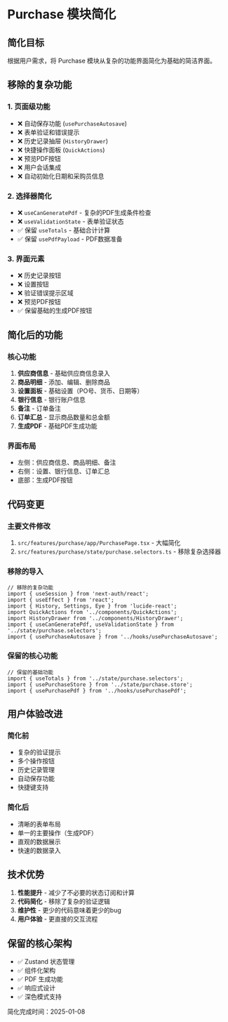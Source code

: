# Purchase 模块简化

## 简化目标

根据用户需求，将 Purchase 模块从复杂的功能界面简化为基础的简洁界面。

## 移除的复杂功能

### 1. 页面级功能
- ❌ 自动保存功能 (`usePurchaseAutosave`)
- ❌ 表单验证和错误提示
- ❌ 历史记录抽屉 (`HistoryDrawer`)
- ❌ 快捷操作面板 (`QuickActions`)
- ❌ 预览PDF按钮
- ❌ 用户会话集成
- ❌ 自动初始化日期和采购员信息

### 2. 选择器简化
- ❌ `useCanGeneratePdf` - 复杂的PDF生成条件检查
- ❌ `useValidationState` - 表单验证状态
- ✅ 保留 `useTotals` - 基础合计计算
- ✅ 保留 `usePdfPayload` - PDF数据准备

### 3. 界面元素
- ❌ 历史记录按钮
- ❌ 设置按钮
- ❌ 验证错误提示区域
- ❌ 预览PDF按钮
- ✅ 保留基础的生成PDF按钮

## 简化后的功能

### 核心功能
1. **供应商信息** - 基础供应商信息录入
2. **商品明细** - 添加、编辑、删除商品
3. **设置面板** - 基础设置（PO号、货币、日期等）
4. **银行信息** - 银行账户信息
5. **备注** - 订单备注
6. **订单汇总** - 显示商品数量和总金额
7. **生成PDF** - 基础PDF生成功能

### 界面布局
- 左侧：供应商信息、商品明细、备注
- 右侧：设置、银行信息、订单汇总
- 底部：生成PDF按钮

## 代码变更

### 主要文件修改
1. `src/features/purchase/app/PurchasePage.tsx` - 大幅简化
2. `src/features/purchase/state/purchase.selectors.ts` - 移除复杂选择器

### 移除的导入
```tsx
// 移除的复杂功能
import { useSession } from 'next-auth/react';
import { useEffect } from 'react';
import { History, Settings, Eye } from 'lucide-react';
import QuickActions from '../components/QuickActions';
import HistoryDrawer from '../components/HistoryDrawer';
import { useCanGeneratePdf, useValidationState } from '../state/purchase.selectors';
import { usePurchaseAutosave } from '../hooks/usePurchaseAutosave';
```

### 保留的核心功能
```tsx
// 保留的基础功能
import { useTotals } from '../state/purchase.selectors';
import { usePurchaseStore } from '../state/purchase.store';
import { usePurchasePdf } from '../hooks/usePurchasePdf';
```

## 用户体验改进

### 简化前
- 复杂的验证提示
- 多个操作按钮
- 历史记录管理
- 自动保存功能
- 快捷键支持

### 简化后
- 清晰的表单布局
- 单一的主要操作（生成PDF）
- 直观的数据展示
- 快速的数据录入

## 技术优势

1. **性能提升** - 减少了不必要的状态订阅和计算
2. **代码简化** - 移除了复杂的验证逻辑
3. **维护性** - 更少的代码意味着更少的bug
4. **用户体验** - 更直接的交互流程

## 保留的核心架构

- ✅ Zustand 状态管理
- ✅ 组件化架构
- ✅ PDF 生成功能
- ✅ 响应式设计
- ✅ 深色模式支持

简化完成时间：2025-01-08
